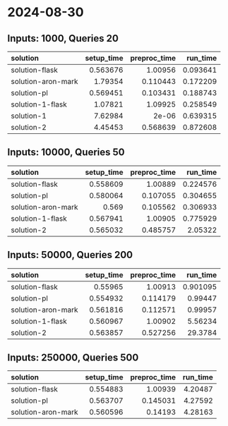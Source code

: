 # 2024-08-30

## Inputs: 1000, Queries 20

| solution           |   setup_time |   preproc_time |   run_time |
|:-------------------|-------------:|---------------:|-----------:|
| solution-flask     |     0.563676 |       1.00956  |   0.093641 |
| solution-aron-mark |     1.79354  |       0.110443 |   0.172209 |
| solution-pl        |     0.569451 |       0.103431 |   0.188743 |
| solution-1-flask   |     1.07821  |       1.09925  |   0.258549 |
| solution-1         |     7.62984  |       2e-06    |   0.639315 |
| solution-2         |     4.45453  |       0.568639 |   0.872608 |

## Inputs: 10000, Queries 50

| solution           |   setup_time |   preproc_time |   run_time |
|:-------------------|-------------:|---------------:|-----------:|
| solution-flask     |     0.558609 |       1.00889  |   0.224576 |
| solution-pl        |     0.580064 |       0.107055 |   0.304655 |
| solution-aron-mark |     0.569    |       0.105562 |   0.306933 |
| solution-1-flask   |     0.567941 |       1.00905  |   0.775929 |
| solution-2         |     0.565032 |       0.485757 |   2.05322  |

## Inputs: 50000, Queries 200

| solution           |   setup_time |   preproc_time |   run_time |
|:-------------------|-------------:|---------------:|-----------:|
| solution-flask     |     0.55965  |       1.00913  |   0.901095 |
| solution-pl        |     0.554932 |       0.114179 |   0.99447  |
| solution-aron-mark |     0.561816 |       0.112571 |   0.99957  |
| solution-1-flask   |     0.560967 |       1.00902  |   5.56234  |
| solution-2         |     0.563857 |       0.527256 |  29.3784   |

## Inputs: 250000, Queries 500

| solution           |   setup_time |   preproc_time |   run_time |
|:-------------------|-------------:|---------------:|-----------:|
| solution-flask     |     0.554883 |       1.00939  |    4.20487 |
| solution-pl        |     0.563707 |       0.145031 |    4.27592 |
| solution-aron-mark |     0.560596 |       0.14193  |    4.28163 |